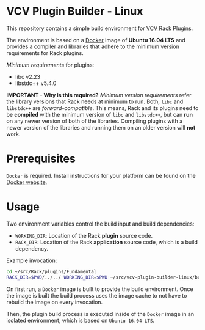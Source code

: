 # VCV Plugin Builder - Linux

This repository contains a simple build environment for [VCV Rack](https://github.com/VCVRack/Rack) Plugins.

The environment is based on a [Docker](https://www.docker.com/) image of **Ubuntu 16.04 LTS** and provides
a compiler and libraries that adhere to the minimum version requirements for Rack plugins.

*Minimum requirements* for plugins:

- libc v2.23
- libstdc++ v5.4.0

**IMPORTANT - Why is this required?**
*Minimum version requirements* refer the library versions that Rack needs at minimum to run.
Both, `libc` and `libstdc++` are *forward-compatible*. This means, Rack and its plugins need to be
**compiled** with the minimum version of `libc` and `libstdc++`, but can **run** on any newer version of
both of the libraries. Compiling plugins with a newer version of the libraries and running them on
an older version will **not** work.

# Prerequisites

`Docker` is required. Install instructions for your platform can be found on the [Docker website](https://docs.docker.com/install/).

# Usage

Two environment variables control the build input and build dependencies:

- `WORKING_DIR`: Location of the Rack **plugin** source code.
- `RACK_DIR`: Location of the Rack **application** source code, which is a build dependency.

Example invocation:

```bash
cd ~/src/Rack/plugins/Fundamental
RACK_DIR=$PWD/../../ WORKING_DIR=$PWD ~/src/vcv-plugin-builder-linux/build.sh
```

On first run, a `Docker` image is built to provide the build environment. Once the image is built
the build process uses the image cache to not have to rebuild the image on every invocation.

Then, the plugin build process is executed inside of the `Docker` image in an isolated environment,
which is based on `Ubuntu 16.04 LTS`.